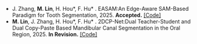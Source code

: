 - J. Zhang, <strong>M. Lin</strong>, H. Hou*, F. Hu* . EASAM:An Edge-Aware SAM-Based Paradigm for Tooth Segmentation, 2025. <strong>Accepted.</strong> [[Code]](https://github.com/menglin1015/EASAM)
- <strong>M. Lin</strong>, J. Zhang, H. Hou*, F. Hu* . 2DCP-Net:Dual Teacher-Student and Dual Copy-Paste Based Mandibular Canal Segmentation in the Oral Region, 2025. <strong>In Revision.</strong> [[Code]](https://github.com/menglin1015/2DCP-Net)


